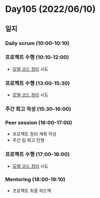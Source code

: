 # Day105 (2022/06/10)

## 일지

### Daily scrum (10:00-10:10)

### 프로젝트 수행 (10:10-12:00)

  * [모델 코드 정리][#51] 시도

### 프로젝트 수행 (13:00-15:30)

  * [모델 코드 정리][#51] 시도

### 주간 회고 작성 (15:30-16:00)

### Peer session (16:00-17:00)

  * 프로젝트 정리 계획 작성
  * 주간 팀 회고 진행

### 프로젝트 수행 (17:00-18:00)

  * [모델 코드 정리][#51] 시도

### Mentoring (18:00-19:10)

  * 프로젝트 최종 피드백

<!-- Links: Issues and Pull Requests -->

[#51]: https://github.com/boostcampaitech3/final-project-level3-cv-02/issues/51
